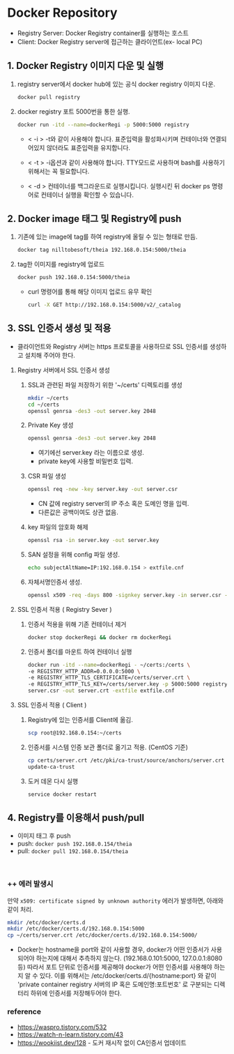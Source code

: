 # Docker Repository

- Registry Server: Docker Registry container를 실행하는 호스트
- Client: Docker Registry server에 접근하는 클라이언트(ex- local PC)

## 1. Docker Registry 이미지 다운 및 실행

1. registry server에서 docker hub에 있는 공식 docker registry 이미지 다운.

   ```sh
   docker pull registry
   ```

2. docker registry 포트 5000번을 통한 실행.

   ```sh
   docker run -itd --name=dockerRegi -p 5000:5000 registry
   ```

   - < -i > -t와 같이 사용해야 합니다. 표준입력을 활성화시키며 컨테이너와 연결되어있지 않더라도 표준입력을 유지합니다.

   - < -t > -i옵션과 같이 사용해야 합니다. TTY모드로 사용하며 bash를 사용하기 위해서는 꼭 필요합니다.

   - < -d > 컨테이너를 백그라운드로 실행시킵니다. 실행시킨 뒤 docker ps 명령어로 컨테이너 실행을 확인할 수 있습니다.

## 2. Docker image 태그 및 Registry에 push

1. 기존에 있는 image에 tag를 하여 registry에 올릴 수 있는 형태로 만듬.

   ```sh
   docker tag nilltobesoft/theia 192.168.0.154:5000/theia
   ```

2. tag한 이미지를 registry에 업로드

   ```sh
   docker push 192.168.0.154:5000/theia
   ```

   - curl 명령어를 통해 해당 이미지 업로드 유무 확인

     ```sh
     curl -X GET http://192.168.0.154:5000/v2/_catalog
     ```

## 3. SSL 인증서 생성 및 적용

- 클라이언트와 Registry 서버는 https 프로토콜을 사용하므로 SSL 인증서를 생성하고 설치해 주어야 한다.

1. Registry 서버에서 SSL 인증서 생성

   1. SSL과 관련된 파일 저장하기 위한 '~/certs' 디렉토리를 생성

      ```sh
      mkdir ~/certs
      cd ~/certs
      openssl genrsa -des3 -out server.key 2048
      ```

   2. Private Key 생성

      ```sh
      openssl genrsa -des3 -out server.key 2048
      ```

      - 여기에선 server.key 라는 이름으로 생성.
      - private key에 사용할 비밀번호 입력.

   3. CSR 파일 생성

      ```sh
      openssl req -new -key server.key -out server.csr
      ```

      - CN 값에 registry server의 IP 주소 혹은 도메인 명을 입력.
      - 다른값은 공백이여도 상관 없음.

   4. key 파일의 암호화 해제

      ```sh
      openssl rsa -in server.key -out server.key
      ```

   5. SAN 설정을 위해 config 파일 생성.

      ```sh
      echo subjectAltName=IP:192.168.0.154 > extfile.cnf
      ```

   6. 자체서명인증서 생성.

      ```sh
      openssl x509 -req -days 800 -signkey server.key -in server.csr -out server.crt -extfile extfile.cnf
      ```

2. SSL 인증서 적용 ( Registry Sever )

   1. 인증서 적용을 위해 기존 컨테이너 제거

      ```sh
      docker stop dockerRegi && docker rm dockerRegi
      ```

   2. 인증서 폴더를 마운트 하여 컨테이너 실행

      ```sh
      docker run -itd --name=dockerRegi - ~/certs:/certs \
      -e REGISTRY_HTTP_ADDR=0.0.0.0:5000 \
      -e REGISTRY_HTTP_TLS_CERTIFICATE=/certs/server.crt \
      -e REGISTRY_HTTP_TLS_KEY=/certs/server.key -p 5000:5000 registry
      server.csr -out server.crt -extfile extfile.cnf
      ```

3. SSL 인증서 적용 ( Client )

   1. Registry에 있는 인증서를 Client에 옮김.

      ```sh
      scp root@192.168.0.154:~/certs
      ```

   2. 인증서를 시스템 인증 보관 폴더로 옮기고 적용. (CentOS 기준)

      ```sh
      cp certs/server.crt /etc/pki/ca-trust/source/anchors/server.crt
      update-ca-trust
      ```

   3. 도커 데몬 다시 실행

      ```sh
      service docker restart
      ```

## 4. Registry를 이용해서 push/pull

- 이미지 태그 후 push
- push: `docker push 192.168.0.154/theia`
- pull: `docker pull 192.168.0.154/theia`

</br>

### ++ 에러 발생시

만약 `x509: certificate signed by unknown authority` 에러가 발생하면, 아래와 같이 처리.

```sh
mkdir /etc/docker/certs.d
mkdir /etc/docker/certs.d/192.168.0.154:5000
cp ~/certs/server.crt /etc/docker/certs.d/192.168.0.154:5000/
```

- Docker는 hostname을 port와 같이 사용할 경우, docker가 어떤 인증서가 사용되어야 하는지에 대해서 추측하지 않는다. (192.168.0.101:5000, 127.0.0.1:8080 등) 따라서 포트 단위로 인증서를 제공해야 docker가 어떤 인증서를 사용해야 하는지 알 수 있다. 이를 위해서는 /etc/docker/certs.d/{hostname:port} 와 같이 'private container registry 서버의 IP 혹은 도메인명:포트번호' 로 구분되는 디렉터리 하위에 인증서를 저장해두어야 한다.

### reference

- https://waspro.tistory.com/532
- https://watch-n-learn.tistory.com/43
- https://wookiist.dev/128 - 도커 재시작 없이 CA인증서 업데이트
